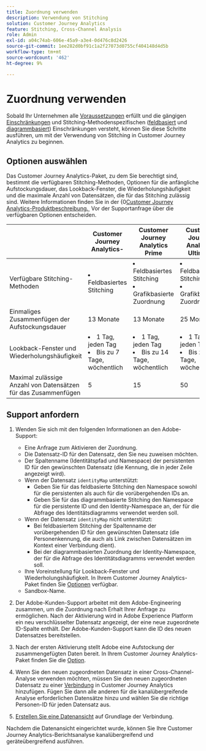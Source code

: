 ```yaml
---
title: Zuordnung verwenden
description: Verwendung von Stitching
solution: Customer Journey Analytics
feature: Stitching, Cross-Channel Analysis
role: Admin
exl-id: a04c74ab-606e-45a9-a3e4-0d476c8d2426
source-git-commit: 1ee282d0bf91c1a2f27073d0755cf404148d4d5b
workflow-type: tm+mt
source-wordcount: '462'
ht-degree: 9%

---
```


# Zuordnung verwenden

Sobald Ihr Unternehmen alle [Voraussetzungen](overview.md#prerequisites) erfüllt und die gängigen [Einschränkungen](overview.md#limitations) und Stitching-Methodenspezifischen ([feldbasiert](fbs.md#limitations) und [diagrammbasiert](gbs.md#limitations)) Einschränkungen versteht, können Sie diese Schritte ausführen, um mit der Verwendung von Stitching in Customer Journey Analytics zu beginnen.

## Optionen auswählen

Das Customer Journey Analytics-Paket, zu dem Sie berechtigt sind, bestimmt die verfügbaren Stitching-Methoden, Optionen für die anfängliche Aufstockungsdauer, das Lookback-Fenster, die Wiederholungshäufigkeit und die maximale Anzahl von Datensätzen, die für das Stitching zulässig sind. Weitere Informationen finden Sie in der &lbrace;0[&#x200B; Customer Journey Analytics-Produktbeschreibung. &#x200B;](https://helpx.adobe.com/de/legal/product-descriptions/customer-journey-analytics.html) Vor der Supportanfrage über die verfügbaren Optionen entscheiden.

| | Customer Journey Analytics-<br/> | Customer Journey Analytics<br/>Prime | Customer Journey Analytics<br/>Ultimate |
|---|---|---|---|
| Verfügbare Stitching-Methoden | <li>Feldbasiertes Stitching</li> | <li>Feldbasiertes Stitching</li><li>Grafikbasierte Zuordnung</li> | <li>Feldbasiertes Stitching</li><li>Grafikbasierte Zuordnung</li> |
| Einmaliges Zusammenfügen der Aufstockungsdauer | 13 Monate | 13 Monate | 25 Monate |
| Lookback-Fenster und Wiederholungshäufigkeit | <li>1 Tag, jeden Tag</li><li>Bis zu 7 Tage, wöchentlich</li> | <li>1 Tag, jeden Tag</li><li>Bis zu 14 Tage, wöchentlich</li> | <li>1 Tag, jeden Tag</li><li>Bis zu 30 Tage, wöchentlich</li> |
| Maximal zulässige Anzahl von Datensätzen für das Zusammenfügen | 5 | 15 | 50 |

## Support anfordern

1. Wenden Sie sich mit den folgenden Informationen an den Adobe-Support:

   - Eine Anfrage zum Aktivieren der Zuordnung.
   - Die Datensatz-ID für den Datensatz, den Sie neu zuweisen möchten.
   - Der Spaltenname (Identitätspfad und Namespace) der persistenten ID für den gewünschten Datensatz (die Kennung, die in jeder Zeile angezeigt wird).
   - Wenn der Datensatz `identityMap` unterstützt:
      - Geben Sie für das feldbasierte Stitching den Namespace sowohl für die persistenten als auch für die vorübergehenden IDs an.
      - Geben Sie für das diagrammbasierte Stitching den Namespace für die persistente ID und den Identity-Namespace an, der für die Abfrage des Identitätsdiagramms verwendet werden soll.
   - Wenn der Datensatz `identityMap` nicht unterstützt:
      - Bei feldbasiertem Stitching der Spaltenname der vorübergehenden ID für den gewünschten Datensatz (die Personenkennung, die auch als Link zwischen Datensätzen im Kontext einer Verbindung dient).
      - Bei der diagrammbasierten Zuordnung der Identity-Namespace, der für die Abfrage des Identitätsdiagramms verwendet werden soll.
   - Ihre Voreinstellung für Lookback-Fenster und Wiederholungshäufigkeit. In Ihrem Customer Journey Analytics-Paket finden Sie [Optionen](#options) verfügbar.
   - Sandbox-Name.


2. Der Adobe-Kunden-Support arbeitet mit dem Adobe-Engineering zusammen, um die Zuordnung nach Erhalt Ihrer Anfrage zu ermöglichen. Nach der Aktivierung wird in Adobe Experience Platform ein neu verschlüsselter Datensatz angezeigt, der eine neue zugeordnete ID-Spalte enthält. Der Adobe-Kunden-Support kann die ID des neuen Datensatzes bereitstellen.

3. Nach der ersten Aktivierung stellt Adobe eine Aufstockung der zusammengefügten Daten bereit. In Ihrem Customer Journey Analytics-Paket finden Sie die [Option](#options).

4. Wenn Sie den neuen zugeordneten Datensatz in einer Cross-Channel-Analyse verwenden möchten, müssen Sie den neuen zugeordneten Datensatz zu einer [Verbindung](../connections/overview.md) in Customer Journey Analytics hinzufügen. Fügen Sie dann alle anderen für die kanalübergreifende Analyse erforderlichen Datensätze hinzu und wählen Sie die richtige Personen-ID für jeden Datensatz aus.

5. [Erstellen Sie eine Datenansicht](/help/data-views/create-dataview.md) auf Grundlage der Verbindung.

<!-- To do: Paragraph on backfill once product and marketing determine the best way forward. -->

Nachdem die Datenansicht eingerichtet wurde, können Sie Ihre Customer Journey Analytics-Berichtsanalyse kanalübergreifend und geräteübergreifend ausführen.

<!-- Uncomment once stitching UI is available (for limited testing)..

### Do It Yourself

|Positive|[!BADGE New Feature]{type=Positive before-title="false"}|

{{release-limited-testing-section}}

Alternatively, you can set up and use stitching through the Customer Journey Analytics user interface:

1. Go to the [Create and manage stitched datasets](stitching-ui.md) and follow steps to rekey your dataset.

2. [Create a connection](/help/connections/create-connection.md) in Customer Journey Analytics using the newly generated dataset and any other datasets that you want to include. Choose the correct person ID for each dataset.

3. [Create a connection](/help/connections/create-connection.md) in Customer Journey Analytics using the newly generated dataset and any other datasets that you want to include. Choose the correct person ID for each dataset.
   
4. [Create a data view](/help/data-views/create-dataview.md) based on the connection.

Once the data view is set up, the cross-channel analysis in Customer Journey Analytics is just like any other analysis in Customer Journey Analytics, except now the data operates across channels and devices.

-->
